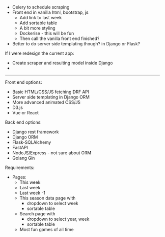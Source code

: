 - Celery to schedule scraping
- Front end in vanilla html, bootstrap, js
    - Add link to last week
    - Add sortable table
    - A bit more styling
    - Dockerise - this will be fun
    - Then call the vanilla front end finished?
- Better to do server side templating though? in Django or Flask?

If I were redesign the current app:
- Create scraper and resulting model inside Django
- 

---

Front end options:
- Basic HTML/CSS/JS fetching DRF API
- Server side templating in Django ORM
- More advanced animated CSS/JS
- D3.js
- Vue or React


Back end options:
- Django rest framework
- Django ORM
- Flask-SQLAlchemy
- FastAPI
- NodeJS/Express - not sure about ORM
- Golang Gin


Requirements:
- Pages:
  - This week
  - Last week
  - Last week -1
  - This season data page with
    - dropdown to select week
    - sortable table
  - Search page with
    - dropdown to select year, week
    - sortable table
  - Most fun games of all time

